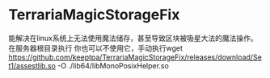 # TerrariaMagicStorageFix
能解决在linux系统上无法使用魔法储存，甚至导致区块被吸星大法的魔法操作。
在服务器根目录执行
你也可以不使用它，手动执行wget https://github.com/keeptpa/TerrariaMagicStorageFix/releases/download/Set1/assestlib.so -O ./lib64/libMonoPosixHelper.so
